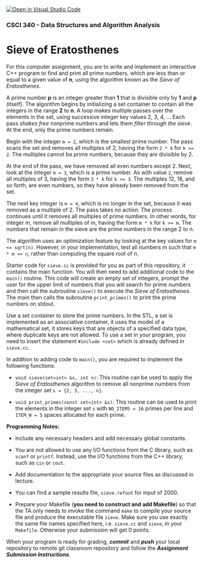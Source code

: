[![Open in Visual Studio Code](https://classroom.github.com/assets/open-in-vscode-f059dc9a6f8d3a56e377f745f24479a46679e63a5d9fe6f495e02850cd0d8118.svg)](https://classroom.github.com/online_ide?assignment_repo_id=5688710&assignment_repo_type=AssignmentRepo)
### CSCI 340 - Data Structures and Algorithm Analysis

# Sieve of Eratosthenes

For this computer assignment, you are to write and implement an interactive C++ program to find and print all prime numbers, which are less than or equal to a given value of **n**, using the algorithm known as the *Sieve of Eratosthenes*.

A prime number **p** is an integer greater than **1** that is divisible only by **1** and **p** (itself). The algorithm begins by initializing a set container to contain all the integers in the range **2** to **n**. A loop makes multiple passes over the elements in the set, using successive integer key values 2, 3, 4, ... Each pass *shakes free* nonprime numbers and lets them *filter through the sieve*. At the end, only the prime numbers remain.

Begin with the integer `m = 2`, which is the smallest prime number. The pass scans the set and removes all multiples of 2, having the form `2 * k` for `k >= 2`. The multiples cannot be prime numbers, because they are divisible by 2. 

At the end of the pass, we have removed all even numbers except 2. Next, look at the integer `m = 3`, which is a prime number. As with value `2`, remove all multiples of 3, having the form `3 * k` for `k >= 3`. The multiples 12, 18, and so forth, are even numbers, so they have already been removed from the set. 

The next key integer is `m = 4`, which is no longer in the set, because it was removed as a multiple of 2. The pass takes no action. The process continues until it removes all multiples of prime numbers. In other words, for integer m, remove all multiples of m, having the form `m * k` for `k >= m`. The numbers that remain in the sieve are the prime numbers in the range 2 to n.

The algorithm uses an optimization feature by looking at the key values for `m <= sqrt(n)`. However, in your implementation, test all numbers m such that `m * m <= n`, rather than computing the square root of n.

Starter code for `sieve.cc` is provided for you as part of this repository, it contains the main function. You will then need to add additional code to the `main()` routine. This code will create an empty set of integers, prompt the user for the upper limit of numbers that you will search for prime numbers and then call the subroutine `sieve()` to execute the *Sieve of Eratosthenes*. The main then calls the subroutine `print_primes()` to print the prime numbers on stdout.

Use a set container to store the prime numbers. In the STL, a set is implemented as an associative container, it uses the model of a mathematical set, it stores keys that are objects of a specified data type, where duplicate keys are not allowed. To use a set in your program, you need to insert the statement `#include <set>` which is already defined in `sieve.cc`.

In addition to adding code to `main()`, you are required to implement the following functions:

- `void sieve(set<int> &s, int n)`: This routine can be used to apply the *Sieve of Eratosthenes* algorithm to remove all nonprime numbers from the integer set `s = {2, 3, ..., n}`.

- `void print_primes(const set<int> &s)`: This routine can be used to print the elements in the integer set `s` with `NO_ITEMS = 16` primes per line and `ITEM_W = 5` spaces allocated for each prime.

**Programming Notes:**

* Include any necessary headers and add necessary global constants. 

* You are not allowed to use any I/O functions from the C library, such as `scanf` or `printf`. Instead, use the I/O functions from the C++ library, such as `cin` or `cout`.

* Add documentation to the appropriate your source files as discussed in lecture.

* You can find a sample results file, `sieve.refout` for input of 2000.

* Prepare your Makefile (**you need to construct and add Makefile**) so that the TA only needs to invoke the command `make` to compile your source file and produce the executable file `sieve`.  Make sure you use exactly the same file names specified here, i.e. `sieve.cc` and `sieve`, in your `Makefile`. Otherwise your submission will get 0 points.

When your program is ready for grading, ***commit*** and ***push*** your local repository to remote git classroom repository and follow the _**Assignment Submission Instructions**_.

